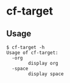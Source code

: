 # cf-target

## Usage
```
$ cf-target -h
Usage of cf-target:
  -org
    	display org
  -space
    	display space
```

